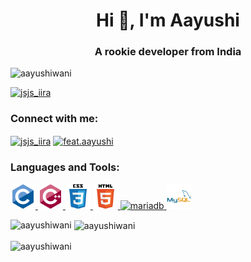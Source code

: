 <h1 align="center">Hi 👋, I'm Aayushi</h1>
<h3 align="center">A rookie developer from India</h3>

<p align="left"> <img src="https://komarev.com/ghpvc/?username=aayushiwani&label=Profile%20views&color=0e75b6&style=flat" alt="aayushiwani" /> </p>

<p align="left"> <a href="https://twitter.com/jsjs_iira" target="blank"><img src="https://img.shields.io/twitter/follow/jsjs_iira?logo=twitter&style=for-the-badge" alt="jsjs_iira" /></a> </p>

<h3 align="left">Connect with me:</h3>
<p align="left">
<a href="https://twitter.com/jsjs_iira" target="blank"><img align="center" src="https://raw.githubusercontent.com/rahuldkjain/github-profile-readme-generator/master/src/images/icons/Social/twitter.svg" alt="jsjs_iira" height="30" width="40" /></a>
<a href="https://instagram.com/feat.aayushi" target="blank"><img align="center" src="https://raw.githubusercontent.com/rahuldkjain/github-profile-readme-generator/master/src/images/icons/Social/instagram.svg" alt="feat.aayushi" height="30" width="40" /></a>
</p>

<h3 align="left">Languages and Tools:</h3>
<p align="left"> <a href="https://www.cprogramming.com/" target="_blank"> <img src="https://raw.githubusercontent.com/devicons/devicon/master/icons/c/c-original.svg" alt="c" width="40" height="40"/> </a> <a href="https://www.w3schools.com/cpp/" target="_blank"> <img src="https://raw.githubusercontent.com/devicons/devicon/master/icons/cplusplus/cplusplus-original.svg" alt="cplusplus" width="40" height="40"/> </a> <a href="https://www.w3schools.com/css/" target="_blank"> <img src="https://raw.githubusercontent.com/devicons/devicon/master/icons/css3/css3-original-wordmark.svg" alt="css3" width="40" height="40"/> </a> <a href="https://www.w3.org/html/" target="_blank"> <img src="https://raw.githubusercontent.com/devicons/devicon/master/icons/html5/html5-original-wordmark.svg" alt="html5" width="40" height="40"/> </a> <a href="https://mariadb.org/" target="_blank"> <img src="https://www.vectorlogo.zone/logos/mariadb/mariadb-icon.svg" alt="mariadb" width="40" height="40"/> </a> <a href="https://www.mysql.com/" target="_blank"> <img src="https://raw.githubusercontent.com/devicons/devicon/master/icons/mysql/mysql-original-wordmark.svg" alt="mysql" width="40" height="40"/> </a> </p>

<p><img align="left" src="https://github-readme-stats.vercel.app/api/top-langs?username=aayushiwani&show_icons=true&locale=en&layout=compact" alt="aayushiwani" /></p>

<p>&nbsp;<img align="center" src="https://github-readme-stats.vercel.app/api?username=aayushiwani&show_icons=true&locale=en" alt="aayushiwani" /></p>

<p><img align="center" src="https://github-readme-streak-stats.herokuapp.com/?user=aayushiwani&" alt="aayushiwani" /></p>
